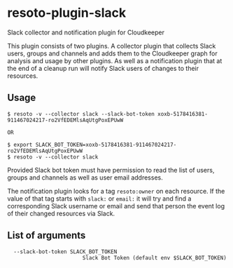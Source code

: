 # resoto-plugin-slack
Slack collector and notification plugin for Cloudkeeper

This plugin consists of two plugins.
A collector plugin that collects Slack users, groups and channels and adds them to the Cloudkeeper graph for analysis and usage by other plugins.
As well as a notification plugin that at the end of a cleanup run will notify Slack users of changes to their resources.

## Usage
```
$ resoto -v --collector slack --slack-bot-token xoxb-5178416381-911467024217-ro2VfEDEMlsAqUtgPoxEPUwW

OR

$ export SLACK_BOT_TOKEN=xoxb-5178416381-911467024217-ro2VfEDEMlsAqUtgPoxEPUwW
$ resoto -v --collector slack
```

Provided Slack bot token must have permission to read the list of users, groups and channels as well as user email addresses.

The notification plugin looks for a tag `resoto:owner` on each resource. If the value of that tag starts with `slack:` or `email:` it will
try and find a corresponding Slack username or email and send that person the event log of their changed resources via Slack.

## List of arguments
```
  --slack-bot-token SLACK_BOT_TOKEN
                        Slack Bot Token (default env $SLACK_BOT_TOKEN)
```
